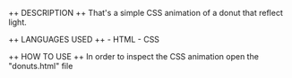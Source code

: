 ++ DESCRIPTION ++
That's a simple CSS animation of a donut that reflect light.

++ LANGUAGES USED ++ 
    - HTML
    - CSS 
	
++ HOW TO USE ++
In order to inspect the CSS animation open the "donuts.html" file
